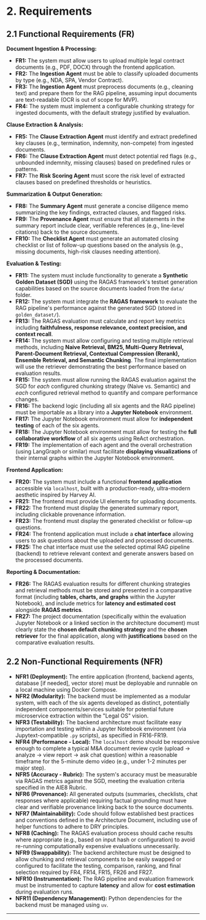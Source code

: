 # 2. Requirements

## 2.1 Functional Requirements (FR)

**Document Ingestion & Processing:**
* **FR1:** The system must allow users to upload multiple legal contract documents (e.g., PDF, DOCX) through the frontend application.
* **FR2:** The **Ingestion Agent** must be able to classify uploaded documents by type (e.g., NDA, SPA, Vendor Contract).
* **FR3:** The **Ingestion Agent** must preprocess documents (e.g., cleaning text) and prepare them for the RAG pipeline, assuming input documents are text-readable (OCR is out of scope for MVP).
* **FR4:** The system must implement a configurable chunking strategy for ingested documents, with the default strategy justified by evaluation.

**Clause Extraction & Analysis:**
* **FR5:** The **Clause Extraction Agent** must identify and extract predefined key clauses (e.g., termination, indemnity, non-compete) from ingested documents.
* **FR6:** The **Clause Extraction Agent** must detect potential red flags (e.g., unbounded indemnity, missing clauses) based on predefined rules or patterns.
* **FR7:** The **Risk Scoring Agent** must score the risk level of extracted clauses based on predefined thresholds or heuristics.

**Summarization & Output Generation:**
* **FR8:** The **Summary Agent** must generate a concise diligence memo summarizing the key findings, extracted clauses, and flagged risks.
* **FR9:** The **Provenance Agent** must ensure that all statements in the summary report include clear, verifiable references (e.g., line-level citations) back to the source documents.
* **FR10:** The **Checklist Agent** must generate an automated closing checklist or list of follow-up questions based on the analysis (e.g., missing documents, high-risk clauses needing attention).

**Evaluation & Testing:**
* **FR11:** The system must include functionality to generate a **Synthetic Golden Dataset (SGD)** using the RAGAS framework's testset generation capabilities based on the source documents loaded from the `data/` folder.
* **FR12:** The system must integrate the **RAGAS framework** to evaluate the RAG pipeline's performance against the generated SGD (stored in `golden_dataset/`).
* **FR13:** The RAGAS evaluation must calculate and report key metrics including **faithfulness, response relevance, context precision, and context recall**.
* **FR14:** The system must allow configuring and testing multiple retrieval methods, including **Naive Retrieval, BM25, Multi-Query Retrieval, Parent-Document Retrieval, Contextual Compression (Rerank), Ensemble Retrieval, and Semantic Chunking**. The final implementation will use the retriever demonstrating the best performance based on evaluation results.
* **FR15:** The system must allow running the RAGAS evaluation against the SGD for *each* configured chunking strategy (Naive vs. Semantic) and *each* configured retrieval method to quantify and compare performance changes.
* **FR16:** The backend logic (including all six agents and the RAG pipeline) must be importable as a library into a **Jupyter Notebook** environment.
* **FR17:** The Jupyter Notebook environment must allow for **independent testing** of each of the six agents.
* **FR18:** The Jupyter Notebook environment must allow for testing the **full collaborative workflow** of all six agents using ReAct orchestration.
* **FR19:** The implementation of each agent and the overall orchestration (using LangGraph or similar) must facilitate **displaying visualizations** of their internal graphs within the Jupyter Notebook environment.

**Frontend Application:**
* **FR20:** The system must include a functional **frontend application** accessible via `localhost`, built with a production-ready, ultra-modern aesthetic inspired by Harvey AI.
* **FR21:** The frontend must provide UI elements for uploading documents.
* **FR22:** The frontend must display the generated summary report, including clickable provenance information.
* **FR23:** The frontend must display the generated checklist or follow-up questions.
* **FR24:** The frontend application must include a **chat interface** allowing users to ask questions about the uploaded and processed documents.
* **FR25:** The chat interface must use the selected optimal RAG pipeline (backend) to retrieve relevant context and generate answers based on the processed documents.

**Reporting & Documentation:**
* **FR26:** The RAGAS evaluation results for different chunking strategies and retrieval methods must be stored and presented in a comparative format (including **tables, charts, and graphs** within the Jupyter Notebook), and include metrics for **latency and estimated cost** alongside **RAGAS metrics**.
* **FR27:** The project documentation (specifically within the evaluation Jupyter Notebook or a linked section in the architecture document) must clearly state the **chosen default chunking strategy** and the **chosen retriever** for the final application, along with **justifications** based on the comparative evaluation results.

## 2.2 Non-Functional Requirements (NFR)

* **NFR1 (Deployment):** The entire application (frontend, backend agents, database [if needed], vector store) must be deployable and runnable on a local machine using Docker Compose.
* **NFR2 (Modularity):** The backend must be implemented as a modular system, with each of the six agents developed as distinct, potentially independent components/services suitable for potential future microservice extraction within the "Legal OS" vision.
* **NFR3 (Testability):** The backend architecture must facilitate easy importation and testing within a Jupyter Notebook environment (via Jupytext-compatible `.py` scripts), as specified in FR16-FR19.
* **NFR4 (Performance - Local):** The `localhost` demo should be responsive enough to complete a typical M&A document review cycle (upload -> analyze -> view report -> ask chat question) within a reasonable timeframe for the 5-minute demo video (e.g., under 1-2 minutes per major step).
* **NFR5 (Accuracy - Rubric):** The system's accuracy must be measurable via RAGAS metrics against the SGD, meeting the evaluation criteria specified in the AIE8 Rubric.
* **NFR6 (Provenance):** All generated outputs (summaries, checklists, chat responses where applicable) requiring factual grounding must have clear and verifiable provenance linking back to the source documents.
* **NFR7 (Maintainability):** Code should follow established best practices and conventions defined in the Architecture Document, including use of helper functions to adhere to DRY principles.
* **NFR8 (Caching):** The RAGAS evaluation process should cache results where appropriate (e.g., based on input hash or configuration) to avoid re-running computationally expensive evaluations unnecessarily.
* **NFR9 (Swappability):** The backend architecture must be designed to allow chunking and retrieval components to be easily swapped or configured to facilitate the testing, comparison, ranking, and final selection required by FR4, FR14, FR15, FR26 and FR27.
* **NFR10 (Instrumentation):** The RAG pipeline and evaluation framework must be instrumented to capture **latency** and allow for **cost estimation** during evaluation runs.
* **NFR11 (Dependency Management):** Python dependencies for the backend must be managed using `uv`.

---
